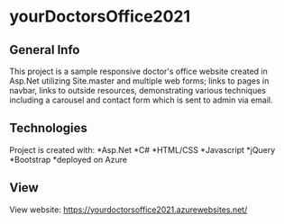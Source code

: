 # yourDoctorsOffice2021

## General Info
This project is a sample responsive doctor's office website created in Asp.Net utilizing Site.master and multiple web forms; links to pages in navbar, links to outside resources, demonstrating various techniques including a carousel and contact form which is sent to admin via email.

## Technologies
Project is created with:
*Asp.Net
*C#
*HTML/CSS
*Javascript
*jQuery
*Bootstrap
*deployed on Azure

## View
View website:  https://yourdoctorsoffice2021.azurewebsites.net/
